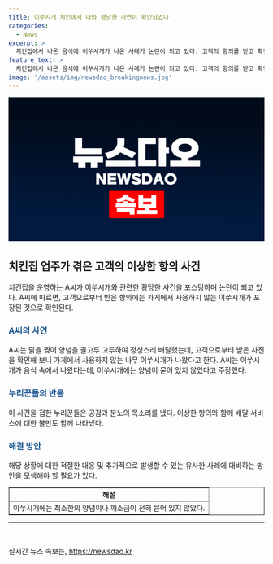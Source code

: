```yaml
---
title: 이쑤시개 치킨에서 나와 황당한 사연이 확인되었다
categories:
  - News
excerpt: >
  치킨집에서 나온 음식에 이쑤시개가 나온 사례가 논란이 되고 있다. 고객의 항의를 받고 확인한 결과, 이쑤시개는 가게에서 사용하지 않는 것으로 확인되었다. 손수 정성껏 만든 음식에 이쑤시개가 들어간 사실에 충격과 분노를 표현하며 누리꾼들은 이에 분노를 표출했다. A씨는 고객의 음식을 다시 만들어 보내고 처음 배달 간 음식은 돌려 받았다고 전했으며, 이쑤시개가 들어간 음식을 CCTV로 확인한 결과도 깨끗한 상태였다고 말했다. #치킨집 #이쑤시개 #음식 논란
feature_text: >
  치킨집에서 나온 음식에 이쑤시개가 나온 사례가 논란이 되고 있다. 고객의 항의를 받고 확인한 결과, 이쑤시개는 가게에서 사용하지 않는 것으로 확인되었다. 손수 정성껏 만든 음식에 이쑤시개가 들어간 사실에 충격과 분노를 표현하며 누리꾼들은 이에 분노를 표출했다. A씨는 고객의 음식을 다시 만들어 보내고 처음 배달 간 음식은 돌려 받았다고 전했으며, 이쑤시개가 들어간 음식을 CCTV로 확인한 결과도 깨끗한 상태였다고 말했다. #치킨집 #이쑤시개 #음식 논란
image: '/assets/img/newsdao_breakingnews.jpg'
---
```


<p><img src="/assets/img/newsdao_breakingnews.jpg" alt="implanttips 속보" /></p>

<h2 data-ke-size="size26">치킨집 업주가 겪은 고객의 이상한 항의 사건</h2>

<p data-ke-size="size16">치킨집을 운영하는 A씨가 이쑤시개와 관련한 황당한 사건을 포스팅하며 논란이 되고 있다. A씨에 따르면, 고객으로부터 받은 항의에는 가게에서 사용하지 않는 이쑤시개가 포장된 것으로 확인된다.</p>

<h3><b><span style="color: #1a5490;">A씨의 사연</span></b></h3>

<p data-ke-size="size16">A씨는 닭을 찢어 양념을 골고루 고루하여 정성스레 배달했는데, 고객으로부터 받은 사진을 확인해 보니 가게에서 사용하지 않는 나무 이쑤시개가 나왔다고 한다. A씨는 이쑤시개가 음식 속에서 나왔다는데, 이쑤시개에는 양념이 묻어 있지 않았다고 주장했다.</p>

<h3><b><span style="color: #1a5490;">누리꾼들의 반응</span></b></h3>

<p data-ke-size="size16">이 사건을 접한 누리꾼들은 공감과 분노의 목소리를 냈다. 이상한 항의와 함께 배달 서비스에 대한 불만도 함께 나타냈다.</p>

<h3><b><span style="color: #1a5490;">해결 방안</span></b></h3>

<p data-ke-size="size16">해당 상황에 대한 적절한 대응 및 추가적으로 발생할 수 있는 유사한 사례에 대비하는 방안을 모색해야 할 필요가 있다.</p>

<table style="width: 100%;" border="1">
<tbody>
<tr>
<td style="text-align: center; height: 17px;"><b>해설</b></td>
</tr>
<tr>
<td style="text-align: center; height: 17px;">이쑤시개에는 최소한의 양념이나 깨소금이 전혀 묻어 있지 않았다.</td>
</tr>
</tbody>
</table>

<hr>

<p data-ke-size="size16">&nbsp;</p>
실시간 뉴스 속보는, <a href="https://newsdao.kr" rel="dofollow">https://newsdao.kr</a>


